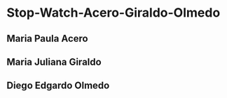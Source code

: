 # Stop-Watch-Acero-Giraldo-Olmedo

## Maria Paula Acero
## Maria Juliana Giraldo
## Diego Edgardo Olmedo
